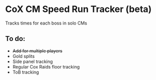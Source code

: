 # CoX CM Speed Run Tracker (beta)
Tracks times for each boss in solo CMs

## To do:
* ~~Add for multiple players~~
* Gold splits
* Side panel tracking
* Regular Cox Raids floor tracking
* ToB tracking
